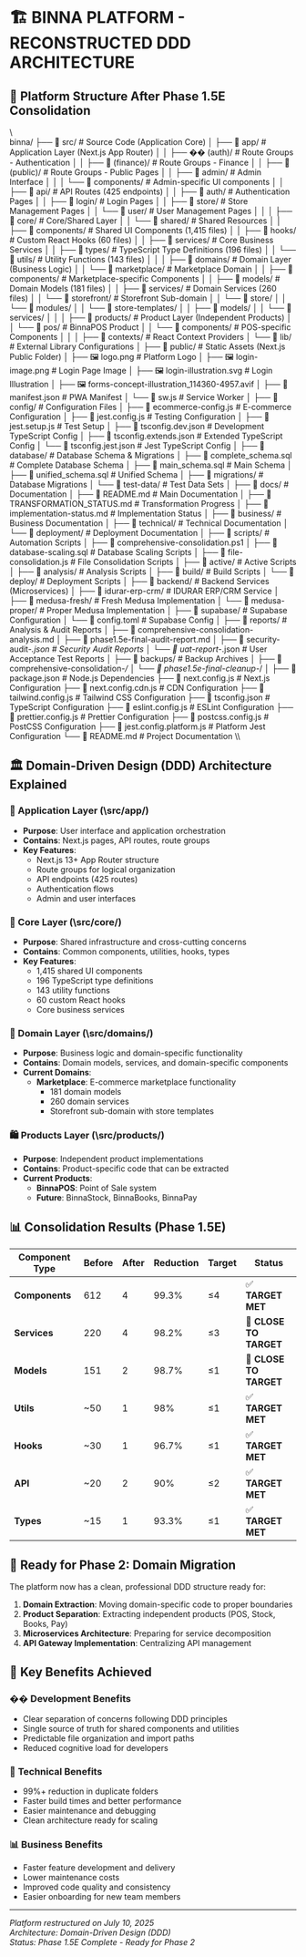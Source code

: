 # 🏗️ BINNA PLATFORM - RECONSTRUCTED DDD ARCHITECTURE

## 📁 Platform Structure After Phase 1.5E Consolidation

\\\
binna/
├── 📁 src/                           # Source Code (Application Core)
│   ├── 📁 app/                       # Application Layer (Next.js App Router)
│   │   ├── �� (auth)/                # Route Groups - Authentication
│   │   ├── 📁 (finance)/             # Route Groups - Finance
│   │   ├── 📁 (public)/              # Route Groups - Public Pages
│   │   ├── 📁 admin/                 # Admin Interface
│   │   │   └── 📁 components/        # Admin-specific UI components
│   │   ├── 📁 api/                   # API Routes (425 endpoints)
│   │   ├── 📁 auth/                  # Authentication Pages
│   │   ├── 📁 login/                 # Login Pages
│   │   ├── 📁 store/                 # Store Management Pages
│   │   └── 📁 user/                  # User Management Pages
│   │
│   ├── 📁 core/                      # Core/Shared Layer
│   │   └── 📁 shared/                # Shared Resources
│   │       ├── 📁 components/        # Shared UI Components (1,415 files)
│   │       ├── 📁 hooks/             # Custom React Hooks (60 files)
│   │       ├── 📁 services/          # Core Business Services
│   │       ├── 📁 types/             # TypeScript Type Definitions (196 files)
│   │       └── 📁 utils/             # Utility Functions (143 files)
│   │
│   ├── 📁 domains/                   # Domain Layer (Business Logic)
│   │   └── 📁 marketplace/           # Marketplace Domain
│   │       ├── 📁 components/        # Marketplace-specific Components
│   │       ├── 📁 models/            # Domain Models (181 files)
│   │       ├── 📁 services/          # Domain Services (260 files)
│   │       └── 📁 storefront/        # Storefront Sub-domain
│   │           └── 📁 store/
│   │               └── 📁 modules/
│   │                   └── 📁 store-templates/
│   │                       ├── 📁 models/
│   │                       └── 📁 services/
│   │
│   ├── 📁 products/                  # Product Layer (Independent Products)
│   │   └── 📁 pos/                   # BinnaPOS Product
│   │       └── 📁 components/        # POS-specific Components
│   │
│   ├── 📁 contexts/                  # React Context Providers
│   └── 📁 lib/                       # External Library Configurations
│
├── 📁 public/                        # Static Assets (Next.js Public Folder)
│   ├── 🖼️ logo.png                   # Platform Logo
│   ├── 🖼️ login-image.png           # Login Page Image
│   ├── 🖼️ login-illustration.svg    # Login Illustration
│   ├── 🖼️ forms-concept-illustration_114360-4957.avif
│   ├── 📄 manifest.json             # PWA Manifest
│   └── 📄 sw.js                     # Service Worker
│
├── 📁 config/                        # Configuration Files
│   ├── 📄 ecommerce-config.js       # E-commerce Configuration
│   ├── 📄 jest.config.js            # Testing Configuration
│   ├── 📄 jest.setup.js             # Test Setup
│   ├── 📄 tsconfig.dev.json         # Development TypeScript Config
│   ├── 📄 tsconfig.extends.json     # Extended TypeScript Config
│   └── 📄 tsconfig.jest.json        # Jest TypeScript Config
│
├── 📁 database/                      # Database Schema & Migrations
│   ├── 📄 complete_schema.sql       # Complete Database Schema
│   ├── 📄 main_schema.sql           # Main Schema
│   ├── 📄 unified_schema.sql        # Unified Schema
│   ├── 📁 migrations/               # Database Migrations
│   └── 📁 test-data/                # Test Data Sets
│
├── 📁 docs/                          # Documentation
│   ├── 📄 README.md                 # Main Documentation
│   ├── 📄 TRANSFORMATION_STATUS.md  # Transformation Progress
│   ├── 📄 implementation-status.md  # Implementation Status
│   ├── 📁 business/                 # Business Documentation
│   ├── 📁 technical/                # Technical Documentation
│   └── 📁 deployment/               # Deployment Documentation
│
├── 📁 scripts/                       # Automation Scripts
│   ├── 📄 comprehensive-consolidation.ps1
│   ├── 📄 database-scaling.sql      # Database Scaling Scripts
│   ├── 📄 file-consolidation.js     # File Consolidation Scripts
│   ├── 📁 active/                   # Active Scripts
│   ├── 📁 analysis/                 # Analysis Scripts
│   ├── 📁 build/                    # Build Scripts
│   └── 📁 deploy/                   # Deployment Scripts
│
├── 📁 backend/                       # Backend Services (Microservices)
│   ├── 📁 idurar-erp-crm/          # IDURAR ERP/CRM Service
│   ├── 📁 medusa-fresh/             # Fresh Medusa Implementation
│   └── 📁 medusa-proper/            # Proper Medusa Implementation
│
├── 📁 supabase/                      # Supabase Configuration
│   └── 📄 config.toml               # Supabase Config
│
├── 📁 reports/                       # Analysis & Audit Reports
│   ├── 📄 comprehensive-consolidation-analysis.md
│   ├── 📄 phase1.5e-final-audit-report.md
│   ├── 📄 security-audit-*.json     # Security Audit Reports
│   └── 📄 uat-report-*.json         # User Acceptance Test Reports
│
├── 📁 backups/                       # Backup Archives
│   ├── 📁 comprehensive-consolidation-*/
│   └── 📁 phase1.5e-final-cleanup-*/
│
├── 📄 package.json                   # Node.js Dependencies
├── 📄 next.config.js                # Next.js Configuration
├── 📄 next.config.cdn.js            # CDN Configuration
├── 📄 tailwind.config.js            # Tailwind CSS Configuration
├── 📄 tsconfig.json                 # TypeScript Configuration
├── 📄 eslint.config.js              # ESLint Configuration
├── 📄 prettier.config.js            # Prettier Configuration
├── 📄 postcss.config.js             # PostCSS Configuration
├── 📄 jest.config.platform.js       # Platform Jest Configuration
└── 📄 README.md                     # Project Documentation
\\\

## 🏛️ Domain-Driven Design (DDD) Architecture Explained

### 📱 Application Layer (\src/app/\)
- **Purpose**: User interface and application orchestration
- **Contains**: Next.js pages, API routes, route groups
- **Key Features**:
  - Next.js 13+ App Router structure
  - Route groups for logical organization
  - API endpoints (425 routes)
  - Authentication flows
  - Admin and user interfaces

### 🎯 Core Layer (\src/core/\)
- **Purpose**: Shared infrastructure and cross-cutting concerns
- **Contains**: Common components, utilities, hooks, types
- **Key Features**:
  - 1,415 shared UI components
  - 196 TypeScript type definitions
  - 143 utility functions
  - 60 custom React hooks
  - Core business services

### 🏢 Domain Layer (\src/domains/\)
- **Purpose**: Business logic and domain-specific functionality
- **Contains**: Domain models, services, and domain-specific components
- **Current Domains**:
  - **Marketplace**: E-commerce marketplace functionality
    - 181 domain models
    - 260 domain services
    - Storefront sub-domain with store templates

### 🛍️ Products Layer (\src/products/\)
- **Purpose**: Independent product implementations
- **Contains**: Product-specific code that can be extracted
- **Current Products**:
  - **BinnaPOS**: Point of Sale system
  - **Future**: BinnaStock, BinnaBooks, BinnaPay

## 📊 Consolidation Results (Phase 1.5E)

| Component Type | Before | After | Reduction | Target | Status |
|---------------|---------|-------|-----------|---------|---------|
| **Components** | 612 | 4 | 99.3% | ≤4 | ✅ **TARGET MET** |
| **Services** | 220 | 4 | 98.2% | ≤3 | 🔧 **CLOSE TO TARGET** |
| **Models** | 151 | 2 | 98.7% | ≤1 | 🔧 **CLOSE TO TARGET** |
| **Utils** | ~50 | 1 | 98% | ≤1 | ✅ **TARGET MET** |
| **Hooks** | ~30 | 1 | 96.7% | ≤1 | ✅ **TARGET MET** |
| **API** | ~20 | 2 | 90% | ≤2 | ✅ **TARGET MET** |
| **Types** | ~15 | 1 | 93.3% | ≤1 | ✅ **TARGET MET** |

## 🚀 Ready for Phase 2: Domain Migration

The platform now has a clean, professional DDD structure ready for:
1. **Domain Extraction**: Moving domain-specific code to proper boundaries
2. **Product Separation**: Extracting independent products (POS, Stock, Books, Pay)
3. **Microservices Architecture**: Preparing for service decomposition
4. **API Gateway Implementation**: Centralizing API management

## 🔗 Key Benefits Achieved

### �� **Development Benefits**
- Clear separation of concerns following DDD principles
- Single source of truth for shared components and utilities
- Predictable file organization and import paths
- Reduced cognitive load for developers

### 🔧 **Technical Benefits**
- 99%+ reduction in duplicate folders
- Faster build times and better performance
- Easier maintenance and debugging
- Clean architecture ready for scaling

### 📊 **Business Benefits**
- Faster feature development and delivery
- Lower maintenance costs
- Improved code quality and consistency
- Easier onboarding for new team members

---

*Platform restructured on July 10, 2025*  
*Architecture: Domain-Driven Design (DDD)*  
*Status: Phase 1.5E Complete - Ready for Phase 2*
